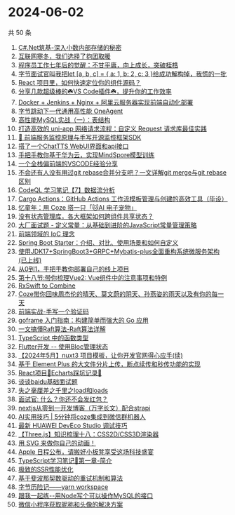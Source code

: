 # 2024-06-02

共 50 条

<!-- BEGIN JUEJIN -->
<!-- 最后更新时间 2024-06-02 01:01:03 +0800 -->
1. [C#.Net筑基-深入小数内部存储的秘密](https://juejin.cn/post/7374299311935537178)
1. [互联网寒冬，我们选择了抱团取暖](https://juejin.cn/post/7374614838008037376)
1. [程序员工作七年后的觉醒：不甘平庸，向上成长，突破桎梏](https://juejin.cn/post/7374337202653265961)
1. [字节面试官叫我把let [a, b, c] = { a: 1, b: 2, c: 3 }给成功解构掉，我慌的一批](https://juejin.cn/post/7374308419074146313)
1. [React 项目里，如何快速定位你的组件源码？](https://juejin.cn/post/7374631918111178790)
1. [分享几款超级棒的☘️VS Code插件☘️，提升你的工作效率](https://juejin.cn/post/7374488881343692863)
1. [Docker + Jenkins + Nginx + 阿里云服务器实现前端自动化部署](https://juejin.cn/post/7374419258397048844)
1. [字节跳动下一代通用高性能 OneAgent](https://juejin.cn/post/7373966330083573770)
1. [高性能MySQL实战（一）：表结构](https://juejin.cn/post/7373921342096244751)
1. [打造高效的 uni-app 网络请求流程：自定义 Request 请求库最佳实践](https://juejin.cn/post/7374224361560358946)
1. [🍻 前端服务监控原理与手写开源监控框架SDK](https://juejin.cn/post/7374265502669160482)
1. [搭了一个ChatTTS WebUI界面和api接口](https://juejin.cn/post/7374616052946239540)
1. [手把手教你基于华为云，实现MindSpore模型训练](https://juejin.cn/post/7373623949835829282)
1. [一个全栈偏前端的VSCODE经验分享](https://juejin.cn/post/7373961220582260788)
1. [不会还有人没有用过git rebase合并分支吧？一文详解git merge与git rebase区别](https://juejin.cn/post/7374683456716161063)
1. [CodeQL 学习笔记【7】数据流分析](https://juejin.cn/post/7374356945703239718)
1. [Cargo Actions：GitHub Actions 工作流模板管理与创建的高效工具（毕设）](https://juejin.cn/post/7374751062962159653)
1. [忆童年：用 Coze 搭一只「🐱AI 电子宠物」](https://juejin.cn/post/7374977646260453386)
1. [没有状态管理库，各大框架如何跨组件共享状态？](https://juejin.cn/post/7373860164557078562)
1. [大厂面试题 - 定义常量：从基础到进阶的JavaScript常量管理策略](https://juejin.cn/post/7374808507709685810)
1. [前端领域的 IoC 理念](https://juejin.cn/post/7374631918111211558)
1. [Spring Boot Starter：介绍、对比、使用场景和如何自定义](https://juejin.cn/post/7373867360019267622)
1. [使用JDK17+SpringBoot3+GRPC+Mybatis-plus全面重构系统微服务架构 (已上线)](https://juejin.cn/post/7374683456728760374)
1. [从0到1，手把手教你部署自己的线上项目](https://juejin.cn/post/7374616167762640922)
1. [第十八节:带你梳理Vue2: Vue组件中的注意事项和特例](https://juejin.cn/post/7373860534243606555)
1. [RxSwift to Combine](https://juejin.cn/post/7374238968686133274)
1. [Coze带你回味周杰伦的晴天、莫文蔚的阴天、孙燕姿的雨天以及有你的每一天](https://juejin.cn/post/7374668941653524506)
1. [前端实战-手写一个验证码](https://juejin.cn/post/7374661722465976374)
1. [goframe 入门指南：构建简单而强大的 Go 应用](https://juejin.cn/post/7373867360019218470)
1. [一文搞懂Raft算法-Raft算法详解](https://juejin.cn/post/7373808202867834932)
1. [TypeScript 中的函数类型](https://juejin.cn/post/7374307181481410614)
1. [Flutter开发 -- 使用Bloc管理状态](https://juejin.cn/post/7374661722466844726)
1. [【2024年5月】nuxt3 项目模板，让你开发官网得心应手(续)](https://juejin.cn/post/7374243125458862116)
1. [基于 Element Plus 的大文件分片上传，断点续传和秒传功能的实现](https://juejin.cn/post/7374808297205612598)
1. [React项目🌹Echarts踩坑记录🌹](https://juejin.cn/post/7374307181482213430)
1. [谈谈baidu基础面试题](https://juejin.cn/post/7374783392674185242)
1. [失之毫厘差之千里之load和loads](https://juejin.cn/post/7373858892038995979)
1. [面试官: 什么？你还不会发红包？](https://juejin.cn/post/7374256269995737142)
1. [nextjs从零到一开发博客（万字长文）配合strapi](https://juejin.cn/post/7374783392675528730)
1. [AI实用技巧 | 5分钟将coze集成到微信群机器人](https://juejin.cn/post/7374307181481787446)
1. [最新 HUAWEI DevEco Studio 调试技巧](https://juejin.cn/post/7375018354480726026)
1. [【Three.js】知识梳理十八：CSS2D/CSS3D渲染器](https://juejin.cn/post/7374973885433364495)
1. [用 SVG 来做你自己的动画！](https://juejin.cn/post/7374968996569546792)
1. [Apple 日程公布，请搬好小板凳享受这场科技盛宴](https://juejin.cn/post/7374419258396868620)
1. [TypeScript学习笔记📒第一章-简介](https://juejin.cn/post/7374631918111359014)
1. [极致的SSR性能优化](https://juejin.cn/post/7374668941652361242)
1. [基于斐波那契数驱动的重试机制和算法](https://juejin.cn/post/7374808297205825590)
1. [字节历险记——yarn workspace](https://juejin.cn/post/7374614838007398400)
1. [跟我一起练--用Node写个可以操作MySQL的接口](https://juejin.cn/post/7374293974577823778)
1. [微信小程序获取昵称和头像的解决方案](https://juejin.cn/post/7374677514536353819)
<!-- END JUEJIN -->